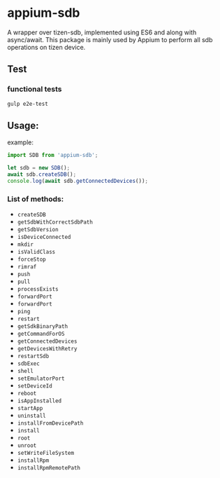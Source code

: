 # appium-sdb
A wrapper over tizen-sdb, implemented using ES6 and along with async/await. This package is mainly used by Appium to perform all sdb operations on tizen device.

## Test

### functional tests

```bash
gulp e2e-test
```

## Usage:

example:

```js
import SDB from 'appium-sdb';

let sdb = new SDB();
await sdb.createSDB();
console.log(await sdb.getConnectedDevices());
```


### List of methods:

- `createSDB`
- `getSdbWithCorrectSdbPath`
- `getSdbVersion`
- `isDeviceConnected`
- `mkdir`
- `isValidClass`
- `forceStop`
- `rimraf`
- `push`
- `pull`
- `processExists`
- `forwardPort`
- `forwardPort`
- `ping`
- `restart`
- `getSdkBinaryPath`
- `getCommandForOS`
- `getConnectedDevices`
- `getDevicesWithRetry`
- `restartSdb`
- `sdbExec`
- `shell`
- `setEmulatorPort`
- `setDeviceId`
- `reboot`
- `isAppInstalled`
- `startApp`
- `uninstall`
- `installFromDevicePath`
- `install`
- `root`
- `unroot`
- `setWriteFileSystem`
- `installRpm`
- `installRpmRemotePath`
